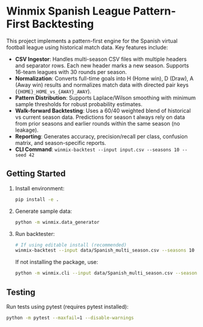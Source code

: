 # Winmix Spanish League Pattern-First Backtesting

This project implements a pattern-first engine for the Spanish virtual football league using historical match data. Key features include:

- **CSV Ingestor**: Handles multi-season CSV files with multiple headers and separator rows. Each new header marks a new season. Supports 16-team leagues with 30 rounds per season.
- **Normalization**: Converts full-time goals into H (Home win), D (Draw), A (Away win) results and normalizes match data with directed pair keys (`{HOME}_HOME_vs_{AWAY}_AWAY`).
- **Pattern Distribution**: Supports Laplace/Wilson smoothing with minimum sample thresholds for robust probability estimates.
- **Walk-forward Backtesting**: Uses a 60/40 weighted blend of historical vs current season data. Predictions for season t always rely on data from prior seasons and earlier rounds within the same season (no leakage).
- **Reporting**: Generates accuracy, precision/recall per class, confusion matrix, and season-specific reports.
- **CLI Command**: `winmix-backtest --input input.csv --seasons 10 --seed 42`

## Getting Started

1. Install environment:
   ```bash
   pip install -e .
   ```

2. Generate sample data:
   ```bash
   python -m winmix.data_generator
   ```

3. Run backtester:
   ```bash
   # If using editable install (recommended)
   winmix-backtest --input data/Spanish_multi_season.csv --seasons 10 --seed 42 --output-dir reports
   ```

   If not installing the package, use:
   ```bash
   python -m winmix.cli --input data/Spanish_multi_season.csv --seasons 10 --seed 42 --output-dir reports
   ```

## Testing

Run tests using pytest (requires pytest installed):
```bash
python -m pytest --maxfail=1 --disable-warnings
```
